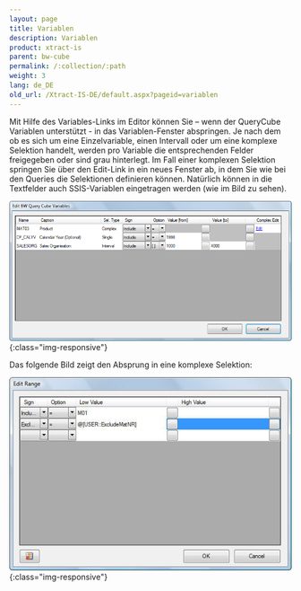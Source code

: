 ```yaml
---
layout: page
title: Variablen
description: Variablen
product: xtract-is
parent: bw-cube
permalink: /:collection/:path
weight: 3
lang: de_DE
old_url: /Xtract-IS-DE/default.aspx?pageid=variablen
---
```


Mit Hilfe des Variables-Links im Editor können Sie – wenn der QueryCube Variablen unterstützt - in das Variablen-Fenster abspringen. Je nach dem ob es sich um eine Einzelvariable, einen Intervall oder um eine komplexe Selektion handelt, werden pro Variable die entsprechenden Felder freigegeben oder sind grau hinterlegt. Im Fall einer komplexen Selektion springen Sie über den Edit-Link in ein neues Fenster ab, in dem Sie wie bei den Queries die Selektionen definieren können.
Natürlich können in die Textfelder auch SSIS-Variablen eingetragen werden (wie im Bild zu sehen).

![Query-Variables-01](/img/content/Query-Variables-01.png){:class="img-responsive"}


Das folgende Bild zeigt den Absprung in eine komplexe Selektion:

![Query-Variables-02](/img/content/Query-Variables-02.png){:class="img-responsive"}